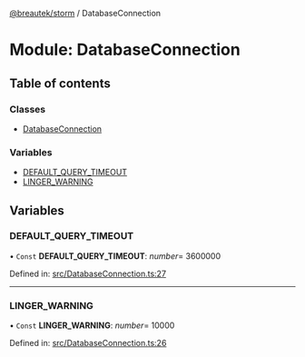 [@breautek/storm](../README.md) / DatabaseConnection

# Module: DatabaseConnection

## Table of contents

### Classes

- [DatabaseConnection](../classes/databaseconnection.databaseconnection-1.md)

### Variables

- [DEFAULT\_QUERY\_TIMEOUT](databaseconnection.md#default_query_timeout)
- [LINGER\_WARNING](databaseconnection.md#linger_warning)

## Variables

### DEFAULT\_QUERY\_TIMEOUT

• `Const` **DEFAULT\_QUERY\_TIMEOUT**: *number*= 3600000

Defined in: [src/DatabaseConnection.ts:27](https://github.com/breautek/storm/blob/34a3167/src/DatabaseConnection.ts#L27)

___

### LINGER\_WARNING

• `Const` **LINGER\_WARNING**: *number*= 10000

Defined in: [src/DatabaseConnection.ts:26](https://github.com/breautek/storm/blob/34a3167/src/DatabaseConnection.ts#L26)
